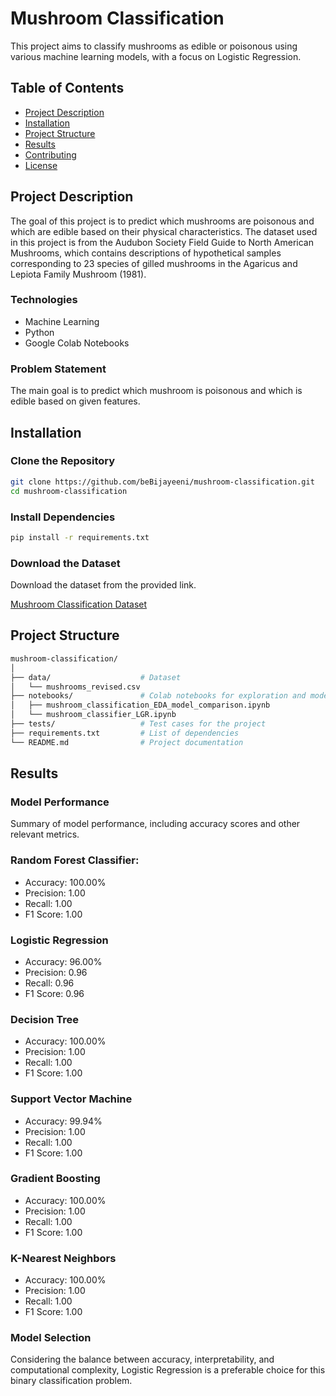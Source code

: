 # Mushroom Classification

This project aims to classify mushrooms as edible or poisonous using various machine learning models, with a focus on Logistic Regression.

## Table of Contents
- [Project Description](#project-description)
- [Installation](#installation)
- [Project Structure](#project-structure)
- [Results](#results)
- [Contributing](#contributing)
- [License](#license)

## Project Description
The goal of this project is to predict which mushrooms are poisonous and which are edible based on their physical characteristics. The dataset used in this project is from the Audubon Society Field Guide to North American Mushrooms, which contains descriptions of hypothetical samples corresponding to 23 species of gilled mushrooms in the Agaricus and Lepiota Family Mushroom (1981).

### Technologies
- Machine Learning
- Python
- Google Colab Notebooks

### Problem Statement
The main goal is to predict which mushroom is poisonous and which is edible based on given features.

## Installation

### Clone the Repository
```sh
git clone https://github.com/beBijayeeni/mushroom-classification.git
cd mushroom-classification
```

### Install Dependencies
```sh
pip install -r requirements.txt
```

### Download the Dataset
Download the dataset from the provided link.

[Mushroom Classification Dataset](https://www.kaggle.com/uciml/mushroom-classification)

## Project Structure

```sh
mushroom-classification/
│
├── data/                    # Dataset
│   └── mushrooms_revised.csv
├── notebooks/               # Colab notebooks for exploration and model building
│   ├── mushroom_classification_EDA_model_comparison.ipynb
│   └── mushroom_classifier_LGR.ipynb
├── tests/                   # Test cases for the project
├── requirements.txt         # List of dependencies
└── README.md                # Project documentation
```

## Results

### Model Performance
Summary of model performance, including accuracy scores and other relevant metrics.

### Random Forest Classifier:
- Accuracy: 100.00%
- Precision: 1.00
- Recall: 1.00
- F1 Score: 1.00

### Logistic Regression
- Accuracy: 96.00%
- Precision: 0.96
- Recall: 0.96
- F1 Score: 0.96

### Decision Tree
- Accuracy: 100.00%
- Precision: 1.00
- Recall: 1.00
- F1 Score: 1.00

### Support Vector Machine
- Accuracy: 99.94%
- Precision: 1.00
- Recall: 1.00
- F1 Score: 1.00

### Gradient Boosting
- Accuracy: 100.00%
- Precision: 1.00
- Recall: 1.00
- F1 Score: 1.00

### K-Nearest Neighbors
- Accuracy: 100.00%
- Precision: 1.00
- Recall: 1.00
- F1 Score: 1.00

### Model Selection
Considering the balance between accuracy, interpretability, and computational complexity, Logistic Regression is a preferable choice for this binary classification problem.

